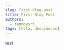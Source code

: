 ```yaml
---
slug: first-blog-post
title: First Blog Post
authors:
  - tanmoysrt
tags: [hola, docusaurus]
---
```


test

